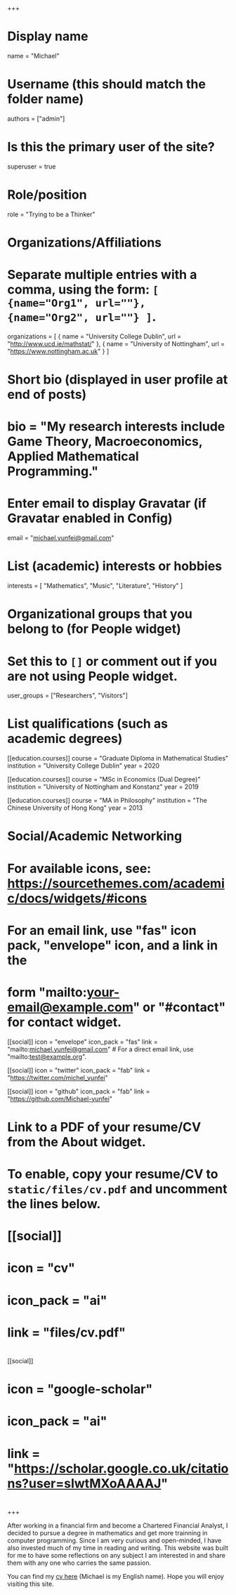 +++
# Display name
name = "Michael"

# Username (this should match the folder name)
authors = ["admin"]

# Is this the primary user of the site?
superuser = true

# Role/position
role = "Trying to be a Thinker"

# Organizations/Affiliations
#   Separate multiple entries with a comma, using the form: `[ {name="Org1", url=""}, {name="Org2", url=""} ]`.
organizations = [ { name = "University College Dublin", url = "http://www.ucd.ie/mathstat/" }, { name = "University of Nottingham", url = "https://www.nottingham.ac.uk" } ]

# Short bio (displayed in user profile at end of posts)
# bio = "My research interests include Game Theory, Macroeconomics, Applied Mathematical  Programming."

# Enter email to display Gravatar (if Gravatar enabled in Config)
email = "michael.yunfei@gmail.com"

# List (academic) interests or hobbies
interests = [
  "Mathematics",
  "Music",
  "Literature",
  "History"
]

# Organizational groups that you belong to (for People widget)
#   Set this to `[]` or comment out if you are not using People widget.
user_groups = ["Researchers", "Visitors"]

# List qualifications (such as academic degrees)
[[education.courses]]
  course = "Graduate Diploma in Mathematical Studies"
  institution = "University College Dublin"
  year = 2020

[[education.courses]]
  course = "MSc in Economics (Dual Degree)"
  institution = "University of Nottingham and Konstanz"
  year = 2019

[[education.courses]]
  course = "MA in Philosophy"
  institution = "The Chinese University of Hong Kong"
  year = 2013

# Social/Academic Networking
# For available icons, see: https://sourcethemes.com/academic/docs/widgets/#icons
#   For an email link, use "fas" icon pack, "envelope" icon, and a link in the
#   form "mailto:your-email@example.com" or "#contact" for contact widget.

[[social]]
  icon = "envelope"
  icon_pack = "fas"
  link = "mailto:michael.yunfei@gmail.com"  # For a direct email link, use "mailto:test@example.org".

[[social]]
  icon = "twitter"
  icon_pack = "fab"
  link = "https://twitter.com/michel_yunfei"

[[social]]
  icon = "github"
  icon_pack = "fab"
  link = "https://github.com/Michael-yunfei"

# Link to a PDF of your resume/CV from the About widget.
# To enable, copy your resume/CV to `static/files/cv.pdf` and uncomment the lines below.
# [[social]]
#   icon = "cv"
#   icon_pack = "ai"
#   link = "files/cv.pdf"

#
[[social]]
#  icon = "google-scholar"
#  icon_pack = "ai"
#  link = "https://scholar.google.co.uk/citations?user=sIwtMXoAAAAJ"
#
+++

After working in a financial firm and become a Chartered Financial Analyst, I decided to pursue a degree in mathematics and get more trainning in computer programming. Since I am very curious and open-minded, I have also invested much of my time in reading and writing. This website was built for me to have some reflections on any subject I am interested in and share them with any one who carries the same passion.

You can find my [cv here](https://drive.google.com/open?id=1g-rm7YdzcSBivbNirdT1aIZecCMFrl8I) (Michael is my English name). Hope you will enjoy visiting this site.
